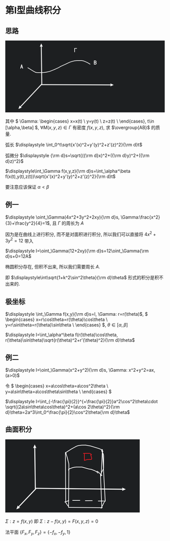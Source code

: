 # 第Ⅰ型曲线积分

## 思路

![](images/2021-04-25-09-11-02.png)

其中 $
\Gamma:
\begin{cases}
x=x(t) \\
y=y(t) \\
z=z(t) \\
\end{cases},
t\in [\alpha,\beta]
$, $\forall M(x,y,z)\in\Gamma$ 有密度 $f(x,y,z)$,
求 $\overgroup{AB}$ 的质量.

弧长 $\displaystyle \int_0^t\sqrt{x'(x)^2+y'(y)^2+z'(z)^2}{\rm d}t$

弧微分 $\displaystyle {\rm d}s=\sqrt{({\rm d}x)^2+({\rm d}y)^2+({\rm d}z)^2}$

$\displaystyle\int_\Gamma f(x,y,z){\rm d}s=\int_\alpha^\beta f(x(t),y(t),z(t))\sqrt{x'(x)^2+y'(y)^2+z'(z)^2}{\rm d}t$

要注意应该保证 $\alpha<\beta$


## 例一

$\displaystyle \oint_\Gamma(4x^2+3y^2+2xy){\rm d}s, \Gamma:\frac{x^2}{3}+\frac{y^2}{4}=1$, 且 $\Gamma$ 的周长为 $A$

因为是在曲线上进行积分, 而不是对面积进行积分, 所以我们可以直接将 $4x^2+3y^2=12$ 带入

$\displaystyle I=\oint_\Gamma(12+2xy){\rm d}s=12\oint_\Gamma{\rm d}s+0=12A$

椭圆积分存在, 但积不出来, 所以我们需要周长 $A$.

即 $\displaystyle\int\sqrt{1+k^2\sin^2\theta}{\rm d}\theta$ 形式的积分是积不出来的.


## 极坐标

$\displaystyle \int_\Gamma f(x,y){\rm d}s=I, \Gamma: r=r(\theta)$, $
\begin{cases}
x=r\cos\theta=r(\theta)\cos\theta \\
y=r\sin\theta=r(\theta)\sin\theta \\
\end{cases}
$, $\theta\in[\alpha,\beta]$

$\displaystyle I=\int_\alpha^\beta f(r(\theta)\cos\theta, r(\theta)\sin\theta)\sqrt{r(\theta)^2+r'(\theta)^2}{\rm d}\theta$

## 例二

$\displaystyle I=\oint_\Gamma(x^2+y^2){\rm d}s, \Gamma: x^2+y^2=ax, (a>0)$

令 $
\begin{cases}
x=a\cos\theta=a\cos^2\theta \\
y=a\sin\theta=a\cos\theta\sin\theta \\
\end{cases}
$

$\displaystyle I=\int_{-\frac{\pi}{2}}^{+\frac{\pi}{2}}a^2\cos^2\theta\cdot \sqrt{(2a\sin\theta\cos\theta)^2+(a\cos 2\theta)^2}{\rm d}\theta=2a^3\int_0^\frac{\pi}{2}\cos^2\theta{\rm d}\theta$


## 曲面积分

![](images/2021-04-25-09-47-37.png)

$\displaystyle \Sigma: z=f(x,y)$ 即 $\displaystyle \Sigma: z-f(x,y)=F(x,y,z)=0$

法平面 $\displaystyle \{F_x, F_y, F_z\}=\{-f_x, -f_y, 1\}$

